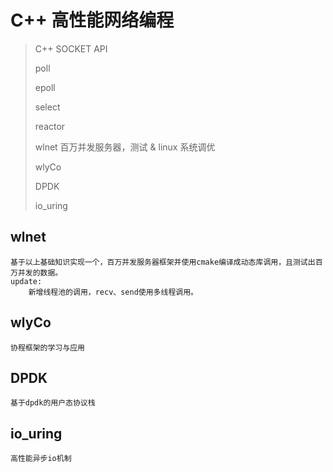 # C++ 高性能网络编程

> C++ SOCKET API
>
> poll
>
> epoll
>
> select
>
> reactor
>
> wlnet 百万并发服务器，测试 & linux 系统调优
>
> wlyCo
>
> DPDK
>
> io_uring

## wlnet

```
基于以上基础知识实现一个，百万并发服务器框架并使用cmake编译成动态库调用，且测试出百万并发的数据。
update:
    新增线程池的调用，recv、send使用多线程调用。
```

## wlyCo

```
协程框架的学习与应用
```

## DPDK

```
基于dpdk的用户态协议栈
```

## io_uring

```
高性能异步io机制
```
